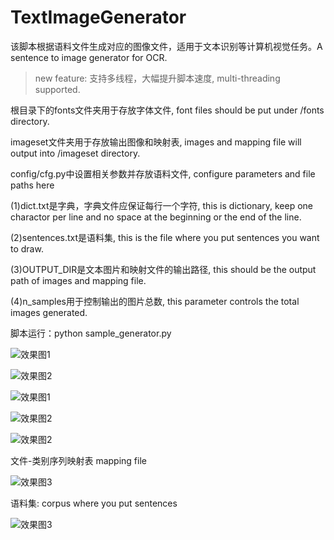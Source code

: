 # TextImageGenerator
该脚本根据语料文件生成对应的图像文件，适用于文本识别等计算机视觉任务。A sentence to image generator for OCR.
>new feature: 支持多线程，大幅提升脚本速度, multi-threading supported.
>
根目录下的fonts文件夹用于存放字体文件, font files should be put under /fonts directory.
>
imageset文件夹用于存放输出图像和映射表,  images and mapping file will output into /imageset directory. 
>
config/cfg.py中设置相关参数并存放语料文件, configure parameters and file paths here
>
(1)dict.txt是字典，字典文件应保证每行一个字符, this is dictionary, keep one charactor per line and no space at the beginning or the end of the line.
>
(2)sentences.txt是语料集, this is the file where you put sentences you want to draw.
>
(3)OUTPUT_DIR是文本图片和映射文件的输出路径, this should be the output path of images and mapping file.
>
(4)n_samples用于控制输出的图片总数, this parameter controls the total images generated.

>
脚本运行：python sample_generator.py
>
![效果图1](/imageset/0.jpeg)
>
![效果图2](/imageset/1.jpeg)
>
![效果图1](/imageset/6.jpeg)
>
![效果图2](/imageset/7.jpeg)
>
![效果图2](/imageset/9.jpeg)
>
文件-类别序列映射表 mapping file
>
![效果图3](/mapping.png)
>
语料集: corpus where you put sentences
>
![效果图3](/sentences.png)


